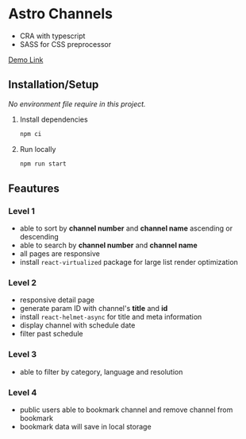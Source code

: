 # Astro Channels

- CRA with typescript
- SASS for CSS preprocessor

[Demo Link](https://60f2bcb4f706dbe3871b6a71--adoring-brown-27be6b.netlify.app/)

## Installation/Setup

*No environment file require in this project.*

1. Install dependencies

    ```bash
    npm ci
    ```

1. Run locally

    ```bash
    npm run start
    ```

## Feautures

### Level 1

- able to sort by **channel number** and **channel name** ascending or descending
- able to search by **channel number** and **channel name**
- all pages are responsive
- install `react-virtualized` package for large list render optimization

### Level 2

- responsive detail page
- generate param ID with channel's **title** and **id**
- install `react-helmet-async` for title and meta information
- display channel with schedule date
- filter past schedule

### Level 3

- able to filter by category, language and resolution

### Level 4

- public users able to bookmark channel and remove channel from bookmark
- bookmark data will save in local storage
